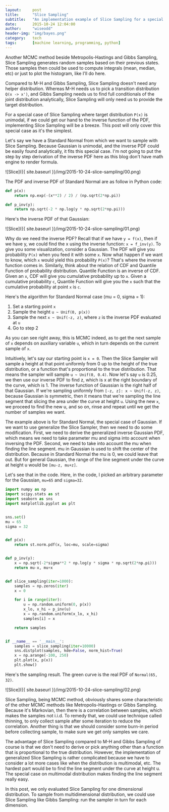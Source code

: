 ```yaml
---
layout:     post
title:      "Slice Sampling"
subtitle:   "An implementation example of Slice Sampling for a special case: unimodal distribution with known inverse PDF"
date:       2015-10-24 12:04:00
author:     "wiseodd"
header-img: "img/bayes.png"
category:   tech
tags:       [machine learning, programming, python]
---
```


Another MCMC method beside Metropolis-Hastings and Gibbs Sampling, Slice Sampling generates random samples based on their previous states. Those samples then could be used to compute integrals (mean, median, etc) or just to plot the histogram, like I'll do here.

Compared to M-H and Gibbs Sampling, Slice Sampling doesn't need any helper distribution. Whereas M-H needs us to pick a transition distribution `Q(x -> x')`, and Gibbs Sampling needs us to find full conditionals of the joint distribution analytically, Slice Sampling will only need us to provide the target distribution.

For a special case of Slice Sampling where target distribution `P(x)` is unimodal, if we could get our hand to the inverse function of the PDF, implementing Slice Sampling will be a breeze. This post will only cover this special case as it's the simplest.

Let's say we have a Standard Normal from which we want to sample with Slice Sampling. Because Gaussian is unimodal, and the inverse PDF could be easily found analytically, it fits this special case. I'm not going to put the step by step derivation of the inverse PDF here as this blog don't have math engine to render formula.

![Slice]({{ site.baseurl }}/img/2015-10-24-slice-sampling/00.png)

The PDF and inverse PDF of Standard Normal are as follow in Python code:


``` python
def p(x):
    return np.exp(-(x**2) / 2) / (np.sqrt(2*np.pi))

def p_inv(y):
    return np.sqrt(-2 * np.log(y * np.sqrt(2*np.pi)))
```

Here's the inverse PDF of that Gaussian:

![Slice]({{ site.baseurl }}/img/2015-10-24-slice-sampling/01.png)

Why do we need the inverse PDF? Recall that if we have `y = f(x)`, then if we have y, we could find the x using the inverse function: `x = f_inv(y)`. To give you some visualization, consider a Gaussian. The PDF will give you probability `P(x)` when you feed it with some `x`. Now what happen if we want to know, which `x` would yield this probability `P(x)`? That's where the inverse function comes in. Similarly, think about the relation of CDF and Quantile Function of probability distribution. Quantile Function is an inverse of CDF. Given an `x`, CDF will give you cumulative probability up to `x`. Given a cumulative probability `c`, Quantile Function will give you the `x` such that the cumulative probability at point `x` is `c`.

Here's the algorithm for Standard Normal case (mu = 0, sigma = 1):

1. Set a starting point `x`
2. Sample the height `u ~ Unif(0, p(x))`
3. Sample the next `x ~ Unif(-z, z)`, where `z` is the inverse PDF evaluated at `u`
4. Go to step 2

As you can see right away, this is MCMC indeed, as to get the next sample of `x` depends on auxiliary variable `u`, which in turn depends on the current sample of `x`.

Intuitively, let's say our starting point is `x = 0`. Then the Slice Sampler will sample a height at that point uniformly from 0 up to the height of the true distribution, or a function that's proportional to the true distribution. That means the sampler will sample `u ~ Unif(0, 0.4)`. Now let's say `u` is 0.25, we then use our inverse PDF to find z, which is x at the right boundary of the curve, which is 1. The inverse function of Gaussian is the right half of that Gaussian. If we're sampling uniformly from `[-z, z]: x ~ Unif(-z, z)`, because Gaussian is symmetric, then it means that we're sampling the line segment that slicing the area under the curve at height `u`. Using the new `x`, we proceed to find the new u, and so on, rinse and repeat until we get the number of samples we want.

The example above is for Standard Normal, the special case of Gaussian. If we want to use generalize the Slice Sampler, then we need to do some modification. First, we need to derive the generalized inverse Gaussian PDF, which means we need to take parameter mu and sigma into account when inversing the PDF. Second, we need to take into account the mu when finding the line segment. mu in Gaussian is used to shift the center of the distribution. Because in Standard Normal the mu is 0, we could leave that out. But for general Gaussian, the range of the line segment under the curve at height u would be `[mu-z, mu+z]`.

Let's see that in the code. Here, in the code, I picked an arbitrary parameter for the Gaussian, `mu=65` and `sigma=32`.


``` python
import numpy as np
import scipy.stats as st
import seaborn as sns
import matplotlib.pyplot as plt


sns.set()
mu = 65
sigma = 32


def p(x):
    return st.norm.pdf(x, loc=mu, scale=sigma)


def p_inv(y):
    x = np.sqrt(-2*sigma**2 * np.log(y * sigma * np.sqrt(2*np.pi)))
    return mu-x, mu+x


def slice_sampling(iter=1000):
    samples = np.zeros(iter)
    x = 0

    for i in range(iter):
        u = np.random.uniform(0, p(x))
        x_lo, x_hi = p_inv(u)
        x = np.random.uniform(x_lo, x_hi)
        samples[i] = x

    return samples


if __name__ == '__main__':
    samples = slice_sampling(iter=10000)
    sns.distplot(samples, kde=False, norm_hist=True)
    x = np.arange(-100, 250)
    plt.plot(x, p(x))
    plt.show()
```

Here's the sampling result. The green curve is the real PDF of `Normal(65, 32)`.

![Slice]({{ site.baseurl }}/img/2015-10-24-slice-sampling/02.png)

Slice Sampling, being MCMC method, obviously shares some characteristic of the other MCMC methods like Metropolis-Hastings or Gibbs Sampling. Because it's Markovian, then there is a correlation between samples, which makes the samples not i.i.d. To remedy that, we could use technique called thinning, to only collect sample after some iteration to reduce the correlation. Another thing is that we should consider some burn-in period before collecting sample, to make sure we get only samples we care.

The advantage of Slice Sampling compared to M-H and Gibbs Sampling of course is that we don't need to derive or pick anything other than a function that is proportional to the true distribution. However, the implementation of generalized Slice Sampling is rather complicated because we have to consider a lot more cases like when the distribution is multimodal, etc. The hardest part would be to find the line segment under the curve at height u. The special case on multimodal distribution makes finding the line segment really easy.

In this post, we only evaluated Slice Sampling for one dimensional distribution. To sample from multidimensional distribution, we could use Slice Sampling like Gibbs Sampling: run the sampler in turn for each dimension.

